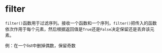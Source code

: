 # filter

`filter()`函数用于过滤序列。接收一个函数和一个序列，`filter()`把传入的函数依次作用于每个元素，然后根据返回值是`True`还是`False`决定保留还是丢弃该元素。

例：在一个list中删掉偶数，保留奇数

```python

```